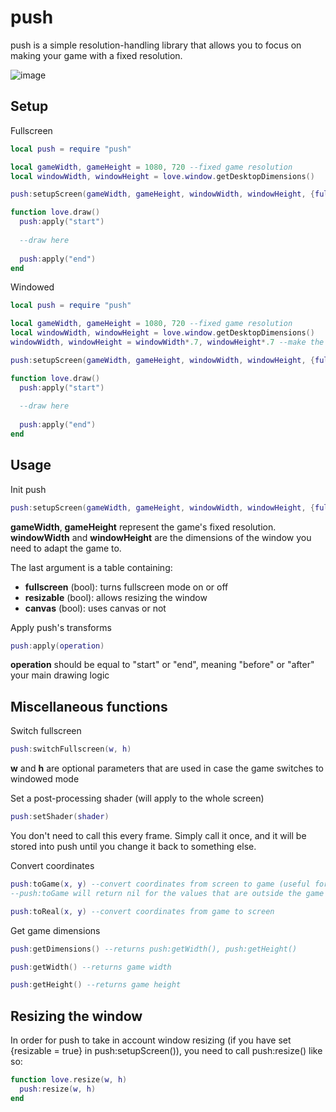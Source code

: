 push
==============

push is a simple resolution-handling library that allows you to focus on making your game with a fixed resolution.

![image](http://s15.postimg.org/4e8bvom0b/Untitled.png)

Setup
----------------
Fullscreen
```lua
local push = require "push"

local gameWidth, gameHeight = 1080, 720 --fixed game resolution
local windowWidth, windowHeight = love.window.getDesktopDimensions()

push:setupScreen(gameWidth, gameHeight, windowWidth, windowHeight, {fullscreen = true})

function love.draw()
  push:apply("start")
  
  --draw here
  
  push:apply("end")
end
```

Windowed
```lua
local push = require "push"

local gameWidth, gameHeight = 1080, 720 --fixed game resolution
local windowWidth, windowHeight = love.window.getDesktopDimensions()
windowWidth, windowHeight = windowWidth*.7, windowHeight*.7 --make the window a bit smaller than the screen itself

push:setupScreen(gameWidth, gameHeight, windowWidth, windowHeight, {fullscreen = false})

function love.draw()
  push:apply("start")
  
  --draw here
  
  push:apply("end")
end
```

Usage
----------------

Init push
```lua
push:setupScreen(gameWidth, gameHeight, windowWidth, windowHeight, {fullscreen, resizable})
```
**gameWidth**, **gameHeight** represent the game's fixed resolution. **windowWidth** and **windowHeight** are the dimensions of the window you need to adapt the game to.

The last argument is a table containing:
- **fullscreen** (bool): turns fullscreen mode on or off
- **resizable** (bool): allows resizing the window
- **canvas** (bool): uses canvas or not

Apply push's transforms
```lua
push:apply(operation)
```
**operation** should be equal to "start" or "end", meaning "before" or "after" your main drawing logic

Miscellaneous functions
----------------

Switch fullscreen
```lua
push:switchFullscreen(w, h)
```
**w** and **h** are optional parameters that are used in case the game switches to windowed mode


Set a post-processing shader (will apply to the whole screen)
```lua
push:setShader(shader)
```
You don't need to call this every frame. Simply call it once, and it will be stored into push until you change it back to something else.


Convert coordinates
```lua
push:toGame(x, y) --convert coordinates from screen to game (useful for mouse position)
--push:toGame will return nil for the values that are outside the game - be sure to check that before using them

push:toReal(x, y) --convert coordinates from game to screen
```

Get game dimensions
```lua
push:getDimensions() --returns push:getWidth(), push:getHeight()

push:getWidth() --returns game width

push:getHeight() --returns game height
```

Resizing the window
----------------

In order for push to take in account window resizing (if you have set {resizable = true} in push:setupScreen()), you need to call push:resize() like so:

```lua
function love.resize(w, h)
  push:resize(w, h)
end
```
